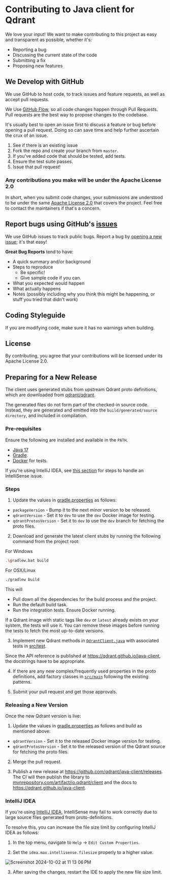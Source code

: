 # Contributing to Java client for Qdrant

We love your input! We want to make contributing to this project as easy and transparent as possible, whether it's:

- Reporting a bug
- Discussing the current state of the code
- Submitting a fix
- Proposing new features

## We Develop with GitHub

We use GitHub to host code, to track issues and feature requests, as well as accept pull requests.

We Use [GitHub Flow](https://docs.github.com/en/get-started/quickstart/github-flow), so all code changes
happen through Pull Requests. Pull requests are the best way to propose changes to the codebase.

It's usually best to open an issue first to discuss a feature or bug before opening a pull request.
Doing so can save time and help further ascertain the crux of an issue.

1. See if there is an existing issue
2. Fork the repo and create your branch from `master`.
3. If you've added code that should be tested, add tests.
4. Ensure the test suite passes.
5. Issue that pull request!

### Any contributions you make will be under the Apache License 2.0

In short, when you submit code changes, your submissions are understood to be under the
same [Apache License 2.0](https://choosealicense.com/licenses/apache-2.0/) that covers the project.
Feel free to contact the maintainers if that's a concern.

## Report bugs using GitHub's [issues](https://github.com/qdrant/java-client/issues)

We use GitHub issues to track public bugs. Report a bug by
[opening a new issue](https://github.com/qdrant/java-client/issues/new); it's that easy!

**Great Bug Reports** tend to have:

- A quick summary and/or background
- Steps to reproduce
  - Be specific!
  - Give sample code if you can.
- What you expected would happen
- What actually happens
- Notes (possibly including why you think this might be happening, or stuff you tried that didn't work)

## Coding Styleguide

If you are modifying code, make sure it has no warnings when building.

## License

By contributing, you agree that your contributions will be licensed under its Apache License 2.0.

## Preparing for a New Release

The client uses generated stubs from upstream Qdrant proto definitions, which are downloaded from [qdrant/qdrant](https://github.com/qdrant/qdrant/tree/master/lib/api/src/grpc/proto).

The generated files do not form part of the checked-in source code. Instead, they are generated
and emitted into the `build/generated/source directory`, and included in compilation.

### Pre-requisites

Ensure the following are installed and available in the `PATH`.

- [Java 17](https://www.azul.com/downloads/?version=java-17-lts&package=jdk#zulu)
- [Gradle](https://gradle.org/install/#with-a-package-manager).
- [Docker](https://docs.docker.com/engine/install/) for tests.

If you're using IntelliJ IDEA, see [this section](#intellij-idea) for steps to handle an IntelliSense issue.

### Steps

1. Update the values in [gradle.properties](https://github.com/qdrant/java-client/blob/master/gradle.properties) as follows:

- `packageVersion` - Bump it to the next minor version to be released.
- `qdrantVersion` - Set it to `dev` to use the `dev` Docker image for testing.
- `qdrantProtosVersion` - Set it to `dev` to use the `dev` branch for fetching the proto files.

2. Download and generate the latest client stubs by running the following command from the project root:

For Windows

```bash
.\gradlew.bat build
```

For OSX/Linux

```bash
./gradlew build
```

This will

- Pull down all the dependencies for the build process and the project.
- Run the default build task.
- Run the integration tests. Ensure Docker running.

If a Qdrant image with static tags like `dev` or `latest` already exists on your system, the tests will use it. You can remove these images before running the tests to fetch the most up-to-date versions.

3. Implement new Qdrant methods in [`QdrantClient.java`](https://github.com/qdrant/java-client/blob/master/src/main/java/io/qdrant/client/QdrantClient.java) with associated tests in [src/test](https://github.com/qdrant/java-client/tree/master/src/test/java/io/qdrant/client).

Since the API reference is published at <https://qdrant.github.io/java-client>, the docstrings have to be appropriate.

4. If there are any new complex/frequently used properties in the proto definitions, add factory classes in [`src/main`](https://github.com/qdrant/java-client/tree/master/src/main/java/io/qdrant/client) following the existing patterns.

5. Submit your pull request and get those approvals.

### Releasing a New Version

Once the new Qdrant version is live:

1. Update the values in [gradle.properties](https://github.com/qdrant/java-client/blob/master/gradle.properties) as follows and build as mentioned above:

- `qdrantVersion` - Set it to the released Docker image version for testing.
- `qdrantProtosVersion` - Set it to the released version of the Qdrant source for fetching the proto files.

2. Merge the pull request.

3. Publish a new release at <https://github.com/qdrant/java-client/releases>. The CI will then publish the library to [mvnrepository.com/artifact/io.qdrant/client](https://mvnrepository.com/artifact/io.qdrant/client) and the docs to <https://qdrant.github.io/java-client>.

### IntelliJ IDEA

If you're using [IntelliJ IDEA](https://www.jetbrains.com/idea/), IntelliSense may fail to work correctly due to large source files generated from proto-definitions.

To resolve this, you can increase the file size limit by configuring IntelliJ IDEA as follows:

1. In the top menu, navigate to `Help` -> `Edit Custom Properties`.

2. Set the `idea.max.intellisense.filesize` properly to a higher value.

![Screenshot 2024-10-02 at 11 13 06 PM](https://github.com/user-attachments/assets/7830d22c-4b63-4a03-8a8b-fbdd7acf3454)

3. After saving the changes, restart the IDE to apply the new file size limit.
